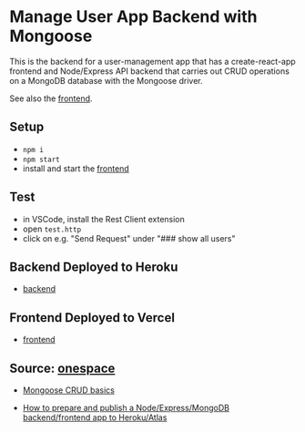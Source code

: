 
#  Manage User App Backend with Mongoose

This is the backend for a user-management app that has a create-react-app frontend and Node/Express API backend that carries out CRUD operations on a MongoDB database with the Mongoose driver.

See also the [frontend](https://github.com/Pierluigi10/user_app_with_mongoose_frontend).

## Setup

- `npm i`
- `npm start`
- install and start the [frontend](https://github.com/Pierluigi10/user_app_with_mongoose_frontend) 

## Test

- in VSCode, install the Rest Client extension
- open `test.http`
- click on e.g. "Send Request" under "### show all users"


## Backend Deployed to Heroku
- [backend](https://user-app-mongoose-backend.herokuapp.com/)


## Frontend Deployed to Vercel
- [frontend](https://user-app-mongoose-frontend.vercel.app/) 





## Source:  [onespace](https://onespace.netlify.app/)

- [Mongoose CRUD basics](https://onespace.netlify.app/howtos?id=437)

- [How to prepare and publish a Node/Express/MongoDB backend/frontend app to Heroku/Atlas](https://onespace.netlify.app/howtos?id=435)
